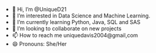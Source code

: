 - 👋 Hi, I’m @UniqueD21
- 👀 I’m interested in Data Science and Machine Learning.
- 🌱 I’m currently learning Python, Java, SQL and SAS
- 💞️ I’m looking to collaborate on new projects 
- 📫 How to reach me uniquedavis2004@gmail,com
- 😄 Pronouns: She/Her
